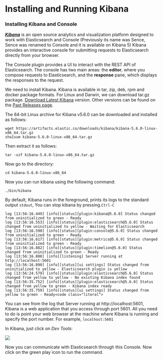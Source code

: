 # Installing and Running Kibana


### Installing Kibana and Console

[_**Kibana**_](https://www.elastic.co/guide/en/kibana/current/index.html) is an open source analytics and visualization platform designed to work with Elasticsearch and Console (Previously its name was Sence, Sence was renamed to Console and it is available on Kibana 5)
Kibana provides an interactive console for submitting requests to Elasticsearch directly from your browser.

The Console plugin provides a UI to interact with the REST API of Elasticsearch. The console has two main areas: the **editor**, where you compose requests to Elasticsearch, and the **response** pane, which displays the responses to the request.

We need to install Kibana. Kibana is available in tar, zip, deb, rpm and docker package formats. For Linux and Darwin, we can download tar.gz package.
[Download Latest Kibana](https://www.elastic.co/downloads/kibana) version. Other versions can be found on the [Past Releases page](https://www.elastic.co/downloads/past-releases).

The 64-bit Linux archive for Kibana v5.6.0 can be downloaded and installed as follows:


    wget https://artifacts.elastic.co/downloads/kibana/kibana-5.6.0-linux-x86_64.tar.gz
    sha1sum kibana-5.6.0-linux-x86_64.tar.gz

Then extract it as follows:

    tar -xzf kibana-5.6.0-linux-x86_64.tar.gz

Now go to the directory:

    cd kibana-5.6.0-linux-x86_64

Now you can run kibana using the following command:

    ./bin/kibana


By default, Kibana runs in the foreground, prints its logs to the standard output `stdout`, You can stop kibana by pressing.`Ctrl-C`

    log [13:56:16.449] [info][status][plugin:kibana@5.6.0] Status changed from uninitialized to green - Ready
    log [13:56:16.553] [info][status][plugin:elasticsearch@5.6.0] Status changed from uninitialized to yellow - Waiting for Elasticsearch
    log [13:56:16.590] [info][status][plugin:console@5.6.0] Status changed from uninitialized to green - Ready
    log [13:56:16.617] [info][status][plugin:metrics@5.6.0] Status changed from uninitialized to green - Ready
    log [13:56:16.882] [info][status][plugin:timelion@5.6.0] Status changed from uninitialized to green - Ready
    log [13:56:16.888] [info][listening] Server running at http://localhost:5601
    log [13:56:16.890] [info][status][ui settings] Status changed from uninitialized to yellow - Elasticsearch plugin is yellow
    log [13:56:24.579] [info][status][plugin:elasticsearch@5.6.0] Status changed from yellow to yellow - No existing Kibana index found
    log [13:56:35.752] [info][status][plugin:elasticsearch@5.6.0] Status changed from yellow to green - Kibana index ready
    log [13:56:35.759] [info][status][ui settings] Status changed from yellow to green - Ready<code class="literal">


You can see from the log that Server running at http://localhost:5601, Kibana is a web application that you access through port 5601. All you need to do is point your web browser at the machine where Kibana is running and specify the port number. For example, `localhost:5601`

In Kibana, just click on _Dev Tools_:

![](http://www.rimonmostafiz.com/wp-content/uploads/2017/09/kibana-console-300x168.png)

Now you can communicate with Elasticsearch through this Console. Now click on the green play icon to run the command.

